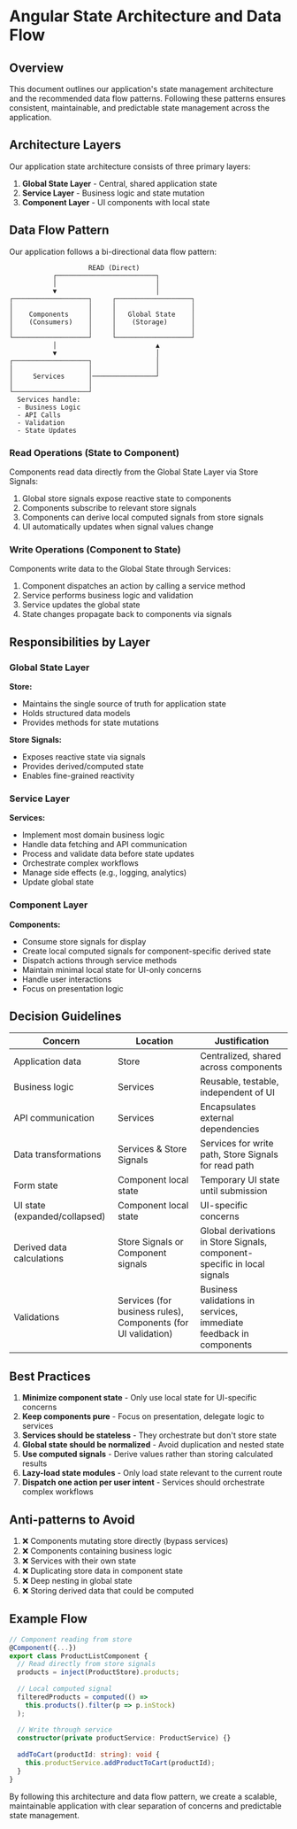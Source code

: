 # Angular State Architecture and Data Flow

## Overview

This document outlines our application's state management architecture and the recommended data flow patterns. Following these patterns ensures consistent, maintainable, and predictable state management across the application.

## Architecture Layers

Our application state architecture consists of three primary layers:

1. **Global State Layer** - Central, shared application state
2. **Service Layer** - Business logic and state mutation
3. **Component Layer** - UI components with local state

## Data Flow Pattern

Our application follows a bi-directional data flow pattern:

```
                    READ (Direct)
           ┌─────────────────────────┐
           │                         │
           ▼                         │
┌───────────────────┐     ┌───────────────────┐
│                   │     │                   │
│    Components     │     │   Global State    │
│    (Consumers)    │     │    (Storage)      │
│                   │     │                   │
└───────────────────┘     └───────────────────┘
           │                         ▲
           ▼                         │
┌───────────────────┐                │
│                   │                │
│     Services      │────────────────┘
│                   │
└───────────────────┘        
  Services handle:
  - Business Logic
  - API Calls
  - Validation
  - State Updates

```

### Read Operations (State to Component)

Components read data directly from the Global State Layer via Store Signals:

1. Global store signals expose reactive state to components
2. Components subscribe to relevant store signals
3. Components can derive local computed signals from store signals
4. UI automatically updates when signal values change

### Write Operations (Component to State)

Components write data to the Global State through Services:

1. Component dispatches an action by calling a service method
2. Service performs business logic and validation
3. Service updates the global state
4. State changes propagate back to components via signals

## Responsibilities by Layer

### Global State Layer

**Store:**
- Maintains the single source of truth for application state
- Holds structured data models
- Provides methods for state mutations

**Store Signals:**
- Exposes reactive state via signals
- Provides derived/computed state
- Enables fine-grained reactivity

### Service Layer

**Services:**
- Implement most domain business logic
- Handle data fetching and API communication
- Process and validate data before state updates
- Orchestrate complex workflows
- Manage side effects (e.g., logging, analytics)
- Update global state

### Component Layer

**Components:**
- Consume store signals for display
- Create local computed signals for component-specific derived state
- Dispatch actions through service methods
- Maintain minimal local state for UI-only concerns
- Handle user interactions
- Focus on presentation logic

## Decision Guidelines

| Concern | Location | Justification |
|---------|----------|---------------|
| Application data | Store | Centralized, shared across components |
| Business logic | Services | Reusable, testable, independent of UI |
| API communication | Services | Encapsulates external dependencies |
| Data transformations | Services & Store Signals | Services for write path, Store Signals for read path |
| Form state | Component local state | Temporary UI state until submission |
| UI state (expanded/collapsed) | Component local state | UI-specific concerns |
| Derived data calculations | Store Signals or Component signals | Global derivations in Store Signals, component-specific in local signals |
| Validations | Services (for business rules), Components (for UI validation) | Business validations in services, immediate feedback in components |

## Best Practices

1. **Minimize component state** - Only use local state for UI-specific concerns
2. **Keep components pure** - Focus on presentation, delegate logic to services
3. **Services should be stateless** - They orchestrate but don't store state
4. **Global state should be normalized** - Avoid duplication and nested state
5. **Use computed signals** - Derive values rather than storing calculated results
6. **Lazy-load state modules** - Only load state relevant to the current route
7. **Dispatch one action per user intent** - Services should orchestrate complex workflows

## Anti-patterns to Avoid

1. ❌ Components mutating store directly (bypass services)
2. ❌ Components containing business logic
3. ❌ Services with their own state
4. ❌ Duplicating store data in component state
5. ❌ Deep nesting in global state
6. ❌ Storing derived data that could be computed

## Example Flow

```typescript
// Component reading from store
@Component({...})
export class ProductListComponent {
  // Read directly from store signals
  products = inject(ProductStore).products;
  
  // Local computed signal
  filteredProducts = computed(() => 
    this.products().filter(p => p.inStock)
  );
  
  // Write through service
  constructor(private productService: ProductService) {}
  
  addToCart(productId: string): void {
    this.productService.addProductToCart(productId);
  }
}
```

By following this architecture and data flow pattern, we create a scalable, maintainable application with clear separation of concerns and predictable state management.
